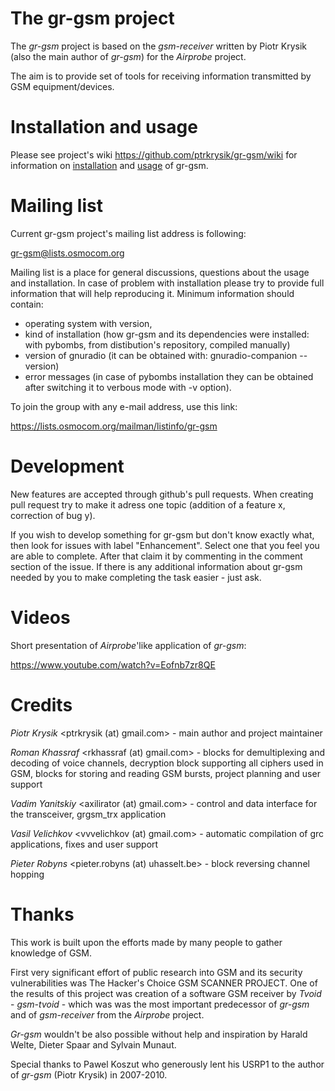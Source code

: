 The gr-gsm project 
==================
The *gr-gsm* project is based on the *gsm-receiver* written by Piotr Krysik (also the main author of *gr-gsm*) for the *Airprobe* project.

The aim is to provide set of tools for receiving information transmitted by GSM equipment/devices.

Installation and usage
======================
Please see project's wiki https://github.com/ptrkrysik/gr-gsm/wiki for information on [installation](https://github.com/ptrkrysik/gr-gsm/wiki/Installation) and [usage](https://github.com/ptrkrysik/gr-gsm/wiki/Usage) of gr-gsm.

Mailing list
============
Current gr-gsm project's mailing list address is following:

gr-gsm@lists.osmocom.org

Mailing list is a place for general discussions, questions about the usage and installation. In case of problem with installation please try to provide full information that will help reproducing it. Minimum information should contain:
- operating system with version,
- kind of installation (how gr-gsm and its dependencies were installed: with pybombs, from distibution's repository, compiled manually)
- version of gnuradio (it can be obtained with: gnuradio-companion --version)
- error messages (in case of pybombs installation they can be obtained after switching it to verbous mode with -v option).

To join the group with any e-mail address, use this link:

<https://lists.osmocom.org/mailman/listinfo/gr-gsm>

Development
===========
New features are accepted through github's pull requests. When creating pull request try to make it adress one topic (addition of a feature x, correction of bug y).

If you wish to develop something for gr-gsm but don't know exactly what, then look for issues with label "Enhancement". Select one that you feel you are able to complete. After that claim it by commenting in the comment section of the issue. If there is any additional information about gr-gsm needed by you to make completing the task easier - just ask.

Videos
======
Short presentation of *Airprobe*'like application of *gr-gsm*:

<https://www.youtube.com/watch?v=Eofnb7zr8QE>

Credits
=======
*Piotr Krysik* \<ptrkrysik (at) gmail.com\> - main author and project maintainer

*Roman Khassraf* \<rkhassraf (at) gmail.com\> - blocks for demultiplexing and decoding of voice channels,  decryption block supporting all ciphers used in GSM, blocks for storing and reading GSM bursts, project planning and user support

*Vadim Yanitskiy* \<axilirator (at) gmail.com\> - control and data interface for the transceiver, grgsm_trx application

*Vasil Velichkov* \<vvvelichkov (at) gmail.com\> - automatic compilation of grc applications, fixes and user support

*Pieter Robyns* \<pieter.robyns (at) uhasselt.be\> - block reversing channel hopping


Thanks
======
This work is built upon the efforts made by many people to gather knowledge of GSM. 

First very significant effort of public research into GSM and its security vulnerabilities was The Hacker's Choice GSM SCANNER PROJECT. One of the results of this project was creation of a software GSM receiver by *Tvoid* - *gsm-tvoid* - which was  was the most important predecessor of *gr-gsm* and of *gsm-receiver* from the *Airprobe* project.

*Gr-gsm* wouldn't be also possible without help and inspiration by Harald Welte, Dieter Spaar and Sylvain Munaut.

Special thanks to Pawel Koszut who generously lent his USRP1 to the author of *gr-gsm* (Piotr Krysik) in 2007-2010.
